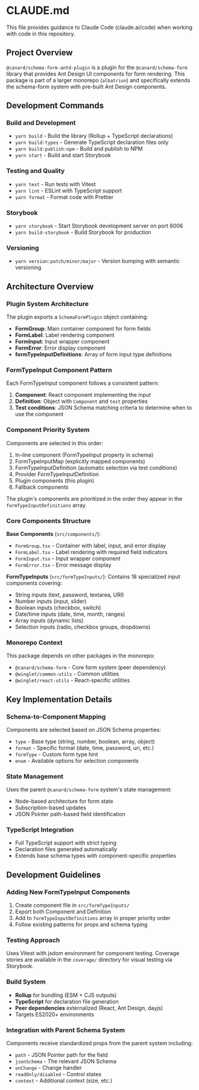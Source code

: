 # CLAUDE.md

This file provides guidance to Claude Code (claude.ai/code) when working with code in this repository.

## Project Overview

`@canard/schema-form-antd-plugin` is a plugin for the `@canard/schema-form` library that provides Ant Design UI components for form rendering. This package is part of a larger monorepo (`albatrion`) and specifically extends the schema-form system with pre-built Ant Design components.

## Development Commands

### Build and Development

- `yarn build` - Build the library (Rollup + TypeScript declarations)
- `yarn build:types` - Generate TypeScript declaration files only
- `yarn build:publish:npm` - Build and publish to NPM
- `yarn start` - Build and start Storybook

### Testing and Quality

- `yarn test` - Run tests with Vitest
- `yarn lint` - ESLint with TypeScript support
- `yarn format` - Format code with Prettier

### Storybook

- `yarn storybook` - Start Storybook development server on port 6006
- `yarn build-storybook` - Build Storybook for production

### Versioning

- `yarn version:patch/minor/major` - Version bumping with semantic versioning

## Architecture Overview

### Plugin System Architecture

The plugin exports a `SchemaFormPlugin` object containing:

- **FormGroup**: Main container component for form fields
- **FormLabel**: Label rendering component
- **FormInput**: Input wrapper component
- **FormError**: Error display component
- **formTypeInputDefinitions**: Array of form input type definitions

### FormTypeInput Component Pattern

Each FormTypeInput component follows a consistent pattern:

1. **Component**: React component implementing the input
2. **Definition**: Object with `Component` and `test` properties
3. **Test conditions**: JSON Schema matching criteria to determine when to use the component

### Component Priority System

Components are selected in this order:

1. In-line component (FormTypeInput property in schema)
2. FormTypeInputMap (explicitly mapped components)
3. FormTypeInputDefinition (automatic selection via test conditions)
4. Provider FormTypeInputDefinition
5. Plugin components (this plugin)
6. Fallback components

The plugin's components are prioritized in the order they appear in the `formTypeInputDefinitions` array.

### Core Components Structure

**Base Components** (`src/components/`):

- `FormGroup.tsx` - Container with label, input, and error display
- `FormLabel.tsx` - Label rendering with required field indicators
- `FormInput.tsx` - Input wrapper component
- `FormError.tsx` - Error message display

**FormTypeInputs** (`src/formTypeInputs/`):
Contains 18 specialized input components covering:

- String inputs (text, password, textarea, URI)
- Number inputs (input, slider)
- Boolean inputs (checkbox, switch)
- Date/time inputs (date, time, month, ranges)
- Array inputs (dynamic lists)
- Selection inputs (radio, checkbox groups, dropdowns)

### Monorepo Context

This package depends on other packages in the monorepo:

- `@canard/schema-form` - Core form system (peer dependency)
- `@winglet/common-utils` - Common utilities
- `@winglet/react-utils` - React-specific utilities

## Key Implementation Details

### Schema-to-Component Mapping

Components are selected based on JSON Schema properties:

- `type` - Base type (string, number, boolean, array, object)
- `format` - Specific format (date, time, password, uri, etc.)
- `formType` - Custom form type hint
- `enum` - Available options for selection components

### State Management

Uses the parent `@canard/schema-form` system's state management:

- Node-based architecture for form state
- Subscription-based updates
- JSON Pointer path-based field identification

### TypeScript Integration

- Full TypeScript support with strict typing
- Declaration files generated automatically
- Extends base schema types with component-specific properties

## Development Guidelines

### Adding New FormTypeInput Components

1. Create component file in `src/formTypeInputs/`
2. Export both Component and Definition
3. Add to `formTypeInputDefinitions` array in proper priority order
4. Follow existing patterns for props and schema typing

### Testing Approach

Uses Vitest with jsdom environment for component testing. Coverage stories are available in the `coverage/` directory for visual testing via Storybook.

### Build System

- **Rollup** for bundling (ESM + CJS outputs)
- **TypeScript** for declaration file generation
- **Peer dependencies** externalized (React, Ant Design, dayjs)
- Targets ES2020+ environments

### Integration with Parent Schema System

Components receive standardized props from the parent system including:

- `path` - JSON Pointer path for the field
- `jsonSchema` - The relevant JSON Schema
- `onChange` - Change handler
- `readOnly/disabled` - Control states
- `context` - Additional context (size, etc.)
